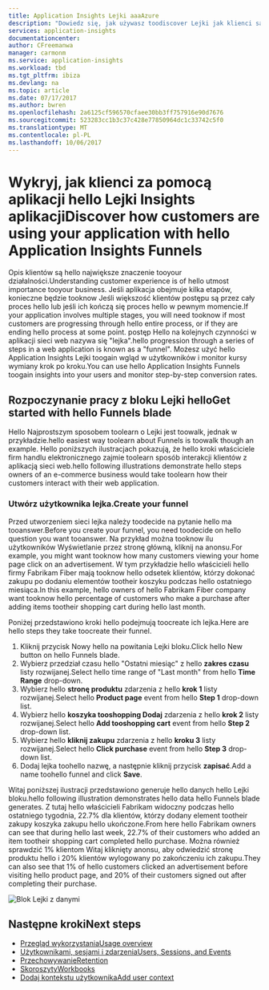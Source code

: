 ```yaml
---
title: Application Insights Lejki aaaAzure
description: "Dowiedz się, jak używasz toodiscover Lejki jak klienci są interakcji z aplikacją."
services: application-insights
documentationcenter: 
author: CFreemanwa
manager: carmonm
ms.service: application-insights
ms.workload: tbd
ms.tgt_pltfrm: ibiza
ms.devlang: na
ms.topic: article
ms.date: 07/17/2017
ms.author: bwren
ms.openlocfilehash: 2a6125cf596570cfaee30bb3ff757916e90d7676
ms.sourcegitcommit: 523283cc1b3c37c428e77850964dc1c33742c5f0
ms.translationtype: MT
ms.contentlocale: pl-PL
ms.lasthandoff: 10/06/2017
---
```

# <a name="discover-how-customers-are-using-your-application-with-hello-application-insights-funnels"></a><span data-ttu-id="1b9b8-103">Wykryj, jak klienci za pomocą aplikacji hello Lejki Insights aplikacji</span><span class="sxs-lookup"><span data-stu-id="1b9b8-103">Discover how customers are using your application with hello Application Insights Funnels</span></span>

<span data-ttu-id="1b9b8-104">Opis klientów są hello największe znaczenie tooyour działalności.</span><span class="sxs-lookup"><span data-stu-id="1b9b8-104">Understanding customer experience is of hello utmost importance tooyour business.</span></span> <span data-ttu-id="1b9b8-105">Jeśli aplikacja obejmuje kilka etapów, konieczne będzie tooknow Jeśli większość klientów postępu są przez cały proces hello lub jeśli ich kończą się proces hello w pewnym momencie.</span><span class="sxs-lookup"><span data-stu-id="1b9b8-105">If your application involves multiple stages, you will need tooknow if most customers are progressing through hello entire process, or if they are ending hello process at some point.</span></span> <span data-ttu-id="1b9b8-106">postęp Hello na kolejnych czynności w aplikacji sieci web nazywa się "lejka".</span><span class="sxs-lookup"><span data-stu-id="1b9b8-106">hello progression through a series of steps in a web application is known as a "funnel".</span></span> <span data-ttu-id="1b9b8-107">Możesz użyć hello Application Insights Lejki toogain wgląd w użytkowników i monitor kursy wymiany krok po kroku.</span><span class="sxs-lookup"><span data-stu-id="1b9b8-107">You can use hello Application Insights Funnels toogain insights into your users and monitor step-by-step conversion rates.</span></span> 

## <a name="get-started-with-hello-funnels-blade"></a><span data-ttu-id="1b9b8-108">Rozpoczynanie pracy z bloku Lejki hello</span><span class="sxs-lookup"><span data-stu-id="1b9b8-108">Get started with hello Funnels blade</span></span>
<span data-ttu-id="1b9b8-109">Hello Najprostszym sposobem toolearn o Lejki jest toowalk, jednak w przykładzie.</span><span class="sxs-lookup"><span data-stu-id="1b9b8-109">hello easiest way toolearn about Funnels is toowalk though an example.</span></span> <span data-ttu-id="1b9b8-110">Hello poniższych ilustracjach pokazują, że hello kroki właściciele firm handlu elektronicznego zajmie toolearn sposób interakcji klientów z aplikacją sieci web.</span><span class="sxs-lookup"><span data-stu-id="1b9b8-110">hello following illustrations demonstrate hello steps owners of an e-commerce business would take toolearn how their customers interact with their web application.</span></span>  

### <a name="create-your-funnel"></a><span data-ttu-id="1b9b8-111">Utwórz użytkownika lejka.</span><span class="sxs-lookup"><span data-stu-id="1b9b8-111">Create your funnel</span></span>
<span data-ttu-id="1b9b8-112">Przed utworzeniem sieci lejka należy toodecide na pytanie hello ma tooanswer.</span><span class="sxs-lookup"><span data-stu-id="1b9b8-112">Before you create your funnel, you need toodecide on hello question you want tooanswer.</span></span> <span data-ttu-id="1b9b8-113">Na przykład można tooknow ilu użytkowników Wyświetlanie przez stronę główną, kliknij na anonsu.</span><span class="sxs-lookup"><span data-stu-id="1b9b8-113">For example, you might want tooknow how many customers viewing your home page click on an advertisement.</span></span> <span data-ttu-id="1b9b8-114">W tym przykładzie hello właścicieli hello firmy Fabrikam Fiber mają tooknow hello odsetek klientów, którzy dokonać zakupu po dodaniu elementów tootheir koszyku podczas hello ostatniego miesiąca.</span><span class="sxs-lookup"><span data-stu-id="1b9b8-114">In this example, hello owners of hello Fabrikam Fiber company want tooknow hello percentage of customers who make a purchase after adding items tootheir shopping cart during hello last month.</span></span>

<span data-ttu-id="1b9b8-115">Poniżej przedstawiono kroki hello podejmują toocreate ich lejka.</span><span class="sxs-lookup"><span data-stu-id="1b9b8-115">Here are hello steps they take toocreate their funnel.</span></span>

1. <span data-ttu-id="1b9b8-116">Kliknij przycisk Nowy hello na powitania Lejki bloku.</span><span class="sxs-lookup"><span data-stu-id="1b9b8-116">Click hello New button on hello Funnels blade.</span></span>
1. <span data-ttu-id="1b9b8-117">Wybierz przedział czasu hello "Ostatni miesiąc" z hello **zakres czasu** listy rozwijanej.</span><span class="sxs-lookup"><span data-stu-id="1b9b8-117">Select hello time range of "Last month" from hello **Time Range** drop-down.</span></span> 
1. <span data-ttu-id="1b9b8-118">Wybierz hello **stronę produktu** zdarzenia z hello **krok 1** listy rozwijanej.</span><span class="sxs-lookup"><span data-stu-id="1b9b8-118">Select hello **Product page** event from hello **Step 1** drop-down list.</span></span> 
1. <span data-ttu-id="1b9b8-119">Wybierz hello **koszyka tooshopping Dodaj** zdarzenia z hello **krok 2** listy rozwijanej.</span><span class="sxs-lookup"><span data-stu-id="1b9b8-119">Select hello **Add tooshopping cart** event from hello **Step 2** drop-down list.</span></span>
1. <span data-ttu-id="1b9b8-120">Wybierz hello **kliknij zakupu** zdarzenia z hello **kroku 3** listy rozwijanej.</span><span class="sxs-lookup"><span data-stu-id="1b9b8-120">Select hello **Click purchase** event from hello **Step 3** drop-down list.</span></span>
1. <span data-ttu-id="1b9b8-121">Dodaj lejka toohello nazwę, a następnie kliknij przycisk **zapisać**.</span><span class="sxs-lookup"><span data-stu-id="1b9b8-121">Add a name toohello funnel and click **Save**.</span></span>

<span data-ttu-id="1b9b8-122">Witaj poniższej ilustracji przedstawiono generuje hello danych hello Lejki bloku.</span><span class="sxs-lookup"><span data-stu-id="1b9b8-122">hello following illustration demonstrates hello data hello Funnels blade generates.</span></span> <span data-ttu-id="1b9b8-123">Z tutaj hello właścicieli Fabrikam widoczny podczas hello ostatniego tygodnia, 22.7% dla klientów, którzy dodany element tootheir zakupy koszyka zakupu hello ukończone.</span><span class="sxs-lookup"><span data-stu-id="1b9b8-123">From here hello Fabrikam owners can see that during hello last week, 22.7% of their customers who added an item tootheir shopping cart completed hello purchase.</span></span> <span data-ttu-id="1b9b8-124">Można również sprawdzić 1% klientom Witaj kliknięty anonsu, aby odwiedzić stronę produktu hello i 20% klientów wylogowany po zakończeniu ich zakupu.</span><span class="sxs-lookup"><span data-stu-id="1b9b8-124">They can also see that 1% of hello customers clicked an advertisement before visiting hello product page, and 20% of their customers signed out after completing their purchase.</span></span>


![Blok Lejki z danymi](./media/app-insights-understand-usage-patterns/funnel1.png)

## <a name="next-steps"></a><span data-ttu-id="1b9b8-126">Następne kroki</span><span class="sxs-lookup"><span data-stu-id="1b9b8-126">Next steps</span></span>
  * [<span data-ttu-id="1b9b8-127">Przegląd wykorzystania</span><span class="sxs-lookup"><span data-stu-id="1b9b8-127">Usage overview</span></span>](app-insights-usage-overview.md)
  * [<span data-ttu-id="1b9b8-128">Użytkownikami, sesjami i zdarzenia</span><span class="sxs-lookup"><span data-stu-id="1b9b8-128">Users, Sessions, and Events</span></span>](app-insights-usage-segmentation.md)
  * [<span data-ttu-id="1b9b8-129">Przechowywanie</span><span class="sxs-lookup"><span data-stu-id="1b9b8-129">Retention</span></span>](app-insights-usage-retention.md)
  * [<span data-ttu-id="1b9b8-130">Skoroszyty</span><span class="sxs-lookup"><span data-stu-id="1b9b8-130">Workbooks</span></span>](app-insights-usage-workbooks.md)
  * [<span data-ttu-id="1b9b8-131">Dodaj kontekstu użytkownika</span><span class="sxs-lookup"><span data-stu-id="1b9b8-131">Add user context</span></span>](app-insights-usage-send-user-context.md)
